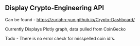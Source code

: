 ## Display Crypto-Engineering API

Can be found - https://zuriahn-yun.github.io/Crypto-Dashboard/

Currently Displays Plotly graph, data pulled from CoinGecko

Todo - There is no error check for misspelled coin id's.
